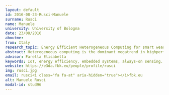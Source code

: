 ```yaml
---
layout: default 
id: 2016-08-23-Rusci-Manuele
surname: Rusci
name: Manuele
university: University of Bologna
date: 23/08/2016
aboutme: 
from: Italy
research_topic: Energy Efficient Heterogeneous Computing for smart wearable
abstract: Heterogeneous computing is the dominant megatrend in highperformance and mobile computing architecture. It is the second revolution, after the transition from single to multi-core, caused by the requirement for exponentially increasing energy efficiency, which cannot be met simply by technology scaling. The doctoral project will look into heterogeneous computing opportunities for ultra-low power platforms, such as those used for Internet of Things (IoT) applications. The defining characteristic of these applications is that they must fit in a power envelope of a few tens of mW, which at least one order of magnitude lower than the target of current heterogeneous computing solutions.
advisor: Farella Elisabetta
keywords: IoT, energy efficiency, embedded systems, always-on sensing. Heterogenous architectures
website: https://e3da.fbk.eu/people/profile/rusci
img: rusci.jpg
email: rusci<i class="fa fa-at" aria-hidden="true"></i>fbk.eu
alt: Manuele Rusci
modal-id: stud96
---
```

